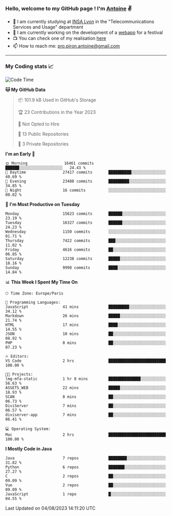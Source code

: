 ### Hello, welcome to my GitHub page ! I'm [Antoine](https://github.com/AntoinePiron) ✌️

- 🌱 I am currently studying at [INSA Lyon](https://www.insa-lyon.fr) in the "Telecommunications Services and Usage" department
- 🔭 I am currently working on the development of a [webapp](https://github.com/24HeuresINSA/Overbookd) for a festival
- 📺 You can check one of my realisation [here](https://astustc.fr)
- 📫 How to reach me: [pro.piron.antoine@gmail.com](mailto:pro.piron.antoine@gmail.com)

---

### My Coding stats 📈
<!--START_SECTION:waka-->
![Code Time](http://img.shields.io/badge/Code%20Time-178%20hrs%2020%20mins-blue)

**🐱 My GitHub Data** 

> 📦 101.9 kB Used in GitHub's Storage 
 > 
> 🏆 23 Contributions in the Year 2023
 > 
> 🚫 Not Opted to Hire
 > 
> 📜 13 Public Repositories 
 > 
> 🔑 3 Private Repositories 
 > 
**I'm an Early 🐤** 

```text
🌞 Morning                16461 commits       ██████░░░░░░░░░░░░░░░░░░░   24.43 % 
🌆 Daytime                27417 commits       ██████████░░░░░░░░░░░░░░░   40.69 % 
🌃 Evening                23480 commits       █████████░░░░░░░░░░░░░░░░   34.85 % 
🌙 Night                  16 commits          ░░░░░░░░░░░░░░░░░░░░░░░░░   00.02 % 
```
📅 **I'm Most Productive on Tuesday** 

```text
Monday                   15623 commits       ██████░░░░░░░░░░░░░░░░░░░   23.19 % 
Tuesday                  16327 commits       ██████░░░░░░░░░░░░░░░░░░░   24.23 % 
Wednesday                1150 commits        ░░░░░░░░░░░░░░░░░░░░░░░░░   01.71 % 
Thursday                 7422 commits        ███░░░░░░░░░░░░░░░░░░░░░░   11.02 % 
Friday                   4616 commits        ██░░░░░░░░░░░░░░░░░░░░░░░   06.85 % 
Saturday                 12238 commits       █████░░░░░░░░░░░░░░░░░░░░   18.16 % 
Sunday                   9998 commits        ████░░░░░░░░░░░░░░░░░░░░░   14.84 % 
```


📊 **This Week I Spent My Time On** 

```text
🕑︎ Time Zone: Europe/Paris

💬 Programming Languages: 
JavaScript               41 mins             █████████░░░░░░░░░░░░░░░░   34.12 % 
Markdown                 26 mins             █████░░░░░░░░░░░░░░░░░░░░   21.74 % 
HTML                     17 mins             ████░░░░░░░░░░░░░░░░░░░░░   14.55 % 
JSON                     10 mins             ██░░░░░░░░░░░░░░░░░░░░░░░   08.92 % 
PHP                      8 mins              ██░░░░░░░░░░░░░░░░░░░░░░░   07.23 % 

🔥 Editors: 
VS Code                  2 hrs               █████████████████████████   100.00 % 

🐱‍💻 Projects: 
lmg-mfa-static           1 hr 8 mins         ██████████████░░░░░░░░░░░   56.63 % 
ASSETS_WEB               22 mins             █████░░░░░░░░░░░░░░░░░░░░   18.93 % 
SCAN                     8 mins              ██░░░░░░░░░░░░░░░░░░░░░░░   06.73 % 
DiviServer               7 mins              ██░░░░░░░░░░░░░░░░░░░░░░░   06.57 % 
diviserver-app           7 mins              ██░░░░░░░░░░░░░░░░░░░░░░░   06.41 % 

💻 Operating System: 
Mac                      2 hrs               █████████████████████████   100.00 % 
```

**I Mostly Code in Java** 

```text
Java                     7 repos             ████████░░░░░░░░░░░░░░░░░   31.82 % 
Python                   6 repos             ███████░░░░░░░░░░░░░░░░░░   27.27 % 
C                        2 repos             ██░░░░░░░░░░░░░░░░░░░░░░░   09.09 % 
Vue                      2 repos             ██░░░░░░░░░░░░░░░░░░░░░░░   09.09 % 
JavaScript               1 repo              █░░░░░░░░░░░░░░░░░░░░░░░░   04.55 % 
```




 Last Updated on 04/08/2023 14:11:20 UTC
<!--END_SECTION:waka-->
